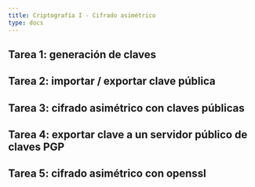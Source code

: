 ```yaml
---
title: Criptografía I - Cifrado asimétrico
type: docs
---
```

## Tarea 1: generación de claves
## Tarea 2: importar / exportar clave pública
## Tarea 3: cifrado asimétrico con claves públicas
## Tarea 4: exportar clave a un servidor público de claves PGP
## Tarea 5: cifrado asimétrico con openssl